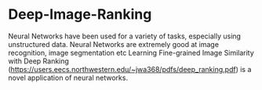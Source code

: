 # Deep-Image-Ranking

Neural Networks have been used for a variety of tasks, especially using unstructured data. Neural Networks are extremely good at image recognition, image segmentation etc
Learning Fine-grained Image Similarity with Deep Ranking (https://users.eecs.northwestern.edu/~jwa368/pdfs/deep_ranking.pdf) is a novel application of neural networks.
